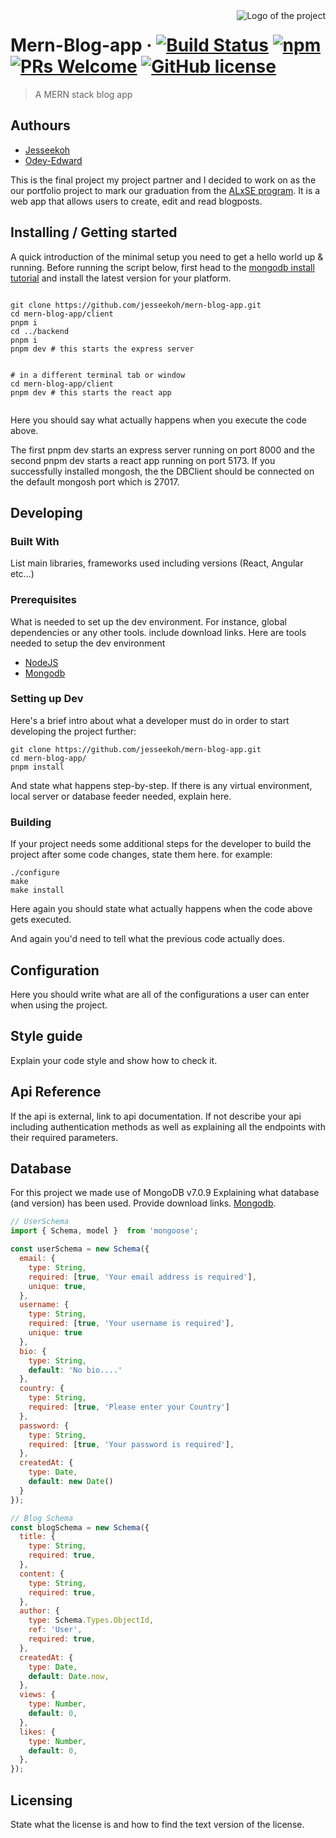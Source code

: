 <img src="./images/logo.sample.png" alt="Logo of the project" align="right">

# Mern-Blog-app &middot; [![Build Status](https://img.shields.io/travis/npm/npm/latest.svg?style=flat-square)](https://travis-ci.org/npm/npm) [![npm](https://img.shields.io/npm/v/npm.svg?style=flat-square)](https://www.npmjs.com/package/npm) [![PRs Welcome](https://img.shields.io/badge/PRs-welcome-brightgreen.svg?style=flat-square)](http://makeapullrequest.com) [![GitHub license](https://img.shields.io/badge/license-MIT-blue.svg?style=flat-square)](https://github.com/your/your-project/blob/master/LICENSE)
> A MERN stack blog app
## Authours
* [Jesseekoh](https://github.com/jesseekoh) 
* [Odey-Edward](https://github.com/Odey-Edward)


This is the final project my project partner and I decided to work on as the our portfolio project to mark our graduation from the [ALxSE program](https://alx.com).
It is a web app that allows users to create, edit and read blogposts. 

## Installing / Getting started

A quick introduction of the minimal setup you need to get a hello world up &
running.
Before running the script below, first head to the [mongodb install tutorial](https://www.mongodb.com/docs/manual/tutorial/install-mongodb-on-ubuntu/) and install the latest version for your platform.

```shell

git clone https://github.com/jesseekoh/mern-blog-app.git
cd mern-blog-app/client
pnpm i
cd ../backend
pnpm i
pnpm dev # this starts the express server


# in a different terminal tab or window
cd mern-blog-app/client
pnpm dev # this starts the react app


```

Here you should say what actually happens when you execute the code above.

The first pnpm dev starts an express server running on port 8000 and the second pnpm dev starts a react app running on port 5173. If you successfully installed mongosh, the the DBClient should be connected on the default mongosh port which is 27017.
## Developing

### Built With
List main libraries, frameworks used including versions (React, Angular etc...)

### Prerequisites
What is needed to set up the dev environment. For instance, global dependencies or any other tools. include download links.
Here are tools needed to setup the dev environment
* [NodeJS](https://nodejs.org)
* [Mongodb](https://mongodb.com)


### Setting up Dev

Here's a brief intro about what a developer must do in order to start developing
the project further:

```shell
git clone https://github.com/jesseekoh/mern-blog-app.git
cd mern-blog-app/
pnpm install
```

And state what happens step-by-step. If there is any virtual environment, local server or database feeder needed, explain here.

### Building

If your project needs some additional steps for the developer to build the
project after some code changes, state them here. for example:

```shell
./configure
make
make install
```

Here again you should state what actually happens when the code above gets
executed.


And again you'd need to tell what the previous code actually does.


## Configuration

Here you should write what are all of the configurations a user can enter when using the project.


## Style guide

Explain your code style and show how to check it.

## Api Reference

If the api is external, link to api documentation. If not describe your api including authentication methods as well as explaining all the endpoints with their required parameters.



## Database

For this project we made use of MongoDB v7.0.9
Explaining what database (and version) has been used. Provide download links.
[Mongodb](https://www.mongodb.com/docs/manual/tutorial/install-mongodb-on-ubuntu/).

```js
// UserSchema
import { Schema, model }  from 'mongoose';

const userSchema = new Schema({
  email: {
    type: String,
    required: [true, 'Your email address is required'],
    unique: true,
  },
  username: {
    type: String,
    required: [true, 'Your username is required'],
    unique: true
  },
  bio: {
    type: String,
    default: 'No bio....'
  },
  country: {
    type: String,
    required: [true, 'Please enter your Country']
  },
  password: {
    type: String,
    required: [true, 'Your password is required'],
  },
  createdAt: {
    type: Date,
    default: new Date()
  }
});

// Blog Schema
const blogSchema = new Schema({
  title: {
    type: String,
    required: true,
  },
  content: {
    type: String,
    required: true,
  },
  author: {
    type: Schema.Types.ObjectId,
    ref: 'User',
    required: true,
  },
  createdAt: {
    type: Date,
    default: Date.now,
  },
  views: {
    type: Number,
    default: 0,
  },
  likes: {
    type: Number,
    default: 0,
  },
});
```



## Licensing

State what the license is and how to find the text version of the license.
